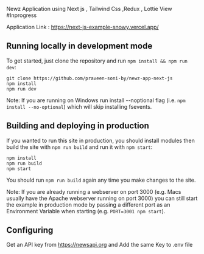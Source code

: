 Newz Application using Next js , Tailwind Css ,Redux , Lottie View  #Inprogress

Application Link : https://next-js-example-snowy.vercel.app/

## Running locally in development mode

To get started, just clone the repository and run `npm install && npm run dev`:

    git clone https://github.com/praveen-soni-by/newz-app-next-js
    npm install
    npm run dev

Note: If you are running on Windows run install --noptional flag (i.e. `npm install --no-optional`) which will skip installing fsevents.

## Building and deploying in production

If you wanted to run this site in production, you should install modules then build the site with `npm run build` and run it with `npm start`:

    npm install
    npm run build
    npm start

You should run `npm run build` again any time you make changes to the site.

Note: If you are already running a webserver on port 3000 (e.g. Macs usually have the Apache webserver running on port 3000) you can still start the example in production mode by passing a different port as an Environment Variable when starting (e.g. `PORT=3001 npm start`).

## Configuring

Get an API key from  https://newsapi.org and Add the same Key to .env file
